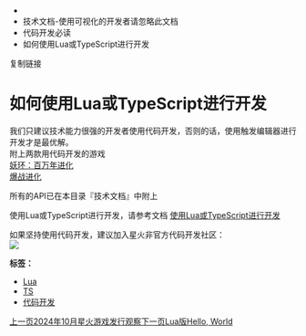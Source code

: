   * [](/)
  * 技术文档-使用可视化的开发者请忽略此文档
  * 代码开发必读
  * 如何使用Lua或TypeScript进行开发

复制链接

# 如何使用Lua或TypeScript进行开发

我们只建议技术能力很强的开发者使用代码开发，否则的话，使用触发编辑器进行开发才是最优解。  
附上两款用代码开发的游戏  
[妖环：百万年进化](https://www.taptap.cn/craft/300)  
[爆战进化](https://www.taptap.cn/craft/178)

所有的API已在本目录『技术文档』中附上

使用Lua或TypeScript进行开发，请参考文档
[使用Lua或TypeScript进行开发](https://doc.sce.xd.com/Manual/TriggerEditor/Advanced/Code)

如果坚持使用代码开发，建议加入星火非官方代码开发社区：  
![](https://doc.sce.xd.com/assets/images/TS群二维码-41ea8c683deff7145e7f825a7e6dd936.png)

**标签：**

  * [Lua](/tags/lua)
  * [TS](/tags/ts)
  * [代码开发](/tags/代码开发)

[上一页2024年10月星火游戏发行观察](/Manual/SCEMonthlyReport/PublishReport/15_2024Report_1)[下一页Lua版Hello,
World](/技术文档/代码开发必读/HelloWorld_lua)


